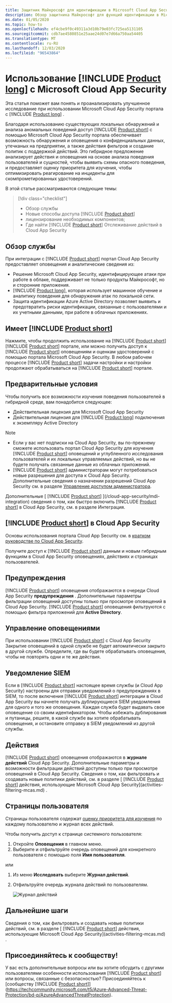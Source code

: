 ```yaml
---
title: Защитник Майкрософт для идентификации в Microsoft Cloud App Security
description: Обзор защитника Майкрософт для функций идентификации в Microsoft Cloud App Security.
ms.date: 01/05/2020
ms.topic: how-to
ms.openlocfilehash: ef4cbe9f0c49311a3d10b79e03fc725ea5131105
ms.sourcegitcommit: cdb7ae4580851e25aae24d07e7d66a750aa54405
ms.translationtype: MT
ms.contentlocale: ru-RU
ms.lasthandoff: 12/03/2020
ms.locfileid: "96543864"
---
```

# <a name="using-product-long-with-microsoft-cloud-app-security"></a>Использование [!INCLUDE [Product long](includes/product-long.md)] с Microsoft Cloud App Security

Эта статья поможет вам понять и проанализировать улучшенное исследование при использовании Microsoft Cloud App Security портала с [!INCLUDE [Product long](includes/product-long.md)] .

Благодаря использованию существующих локальных обнаружений и анализа аномальных поведений доступ [!INCLUDE [Product short](includes/product-short.md)] с помощью Microsoft Cloud App Security портала обеспечивает возможность обнаружения и оповещения о конфиденциальных данных, утечканых на предприятии, а также действия фильтров и создание политик с поддержкой действий. Это гибридное предложение анализирует действия и оповещения на основе анализа поведения пользователей и сущностей, чтобы выявить схемы опасного поведения, и предоставляет оценку приоритета для изучения, чтобы оптимизировать реагирование на инциденты для скомпрометированных удостоверений.

В этой статье рассматриваются следующие темы:

> [!div class="checklist"]
>
> - Обзор службы
> - Новые способы доступа [!INCLUDE [Product short](includes/product-short.md)]
> - лицензирование необходимых компонентов;
> - Где найти [!INCLUDE [Product short](includes/product-short.md)] Отслеживание действий в Cloud App Security

## <a name="service-overview"></a>Обзор службы

При интеграции с [!INCLUDE [Product short](includes/product-short.md)] портал Cloud App Security предоставляет оповещения и аналитические сведения из:

- Решение Microsoft Cloud App Security, идентифицирующее атаки при работе в облаке, поддерживает не только продукты Майкрософт, но и сторонние приложения.
- [!INCLUDE [Product long](includes/product-long.md)], которая использует машинное обучение и аналитику поведения для обнаружения атак по локальной сети.
- Защита идентификации Azure Active Directory позволяет выявить и предотвратить риски идентификации, связанные с пользователями и их учетными данными, при работе в облачных приложениях.

## <a name="access-product-short"></a>Имеет [!INCLUDE [Product short](includes/product-short.md)]

Нажмите, чтобы продолжить использование на [!INCLUDE [Product short](includes/product-short.md)] [!INCLUDE [Product short](includes/product-short.md)] портале, или можно получить доступ к [!INCLUDE [Product short](includes/product-short.md)] оповещениям и оценкам удостоверений с помощью портала Microsoft Cloud App Security. В любом рабочем процессе [!INCLUDE [Product short](includes/product-short.md)] задачи настройки и настройки продолжают обрабатываться на [!INCLUDE [Product short](includes/product-short.md)] портале.

## <a name="prerequisites"></a>Предварительные условия

Чтобы получить все возможности изучения поведения пользователей в гибридной среде, вам понадобится следующее:

- Действительная лицензия для Microsoft Cloud App Security
- Действительная лицензия для [!INCLUDE [Product long](includes/product-long.md)] подключения к экземпляру Active Directory

>[!NOTE]
>
> - Если у вас нет подписки на Cloud App Security, вы по-прежнему сможете использовать портал Cloud App Security для изучения [!INCLUDE [Product short](includes/product-short.md)] оповещений и углубленного исследования пользователей и их локальных управляемых действий, но вы не будете получать связанные данные из облачных приложений.
> - [!INCLUDE [Product short](includes/product-short.md)] администраторам могут потребоваться новые разрешения для доступа к Cloud App Security. Дополнительные сведения о назначении разрешений Cloud App Security см. в разделе [Управление доступом администратора](/cloud-app-security/manage-admins).

Дополнительные [ [!INCLUDE [Product short](includes/product-short.md)] ](/cloud-app-security/mdi-integration) сведения о том, как быстро включить [!INCLUDE [Product short](includes/product-short.md)] в Cloud App Security, см. в разделе Интеграция.

## <a name="product-short-in-cloud-app-security"></a>[!INCLUDE [Product short](includes/product-short.md)] в Cloud App Security

Основы использования портала Cloud App Security см. в [кратком руководстве по Cloud App Security](/cloud-app-security/getting-started-with-cloud-app-security).

Получите доступ к [!INCLUDE [Product short](includes/product-short.md)] данным и новым гибридным функциям в Cloud App Security оповещениях, действиях и страницах пользователей.

## <a name="alerts"></a>Предупреждения

[!INCLUDE [Product short](includes/product-short.md)] оповещения отображаются в очереди Cloud App Security **предупреждения** . Дополнительные параметры фильтрации оповещений доступны только при просмотре оповещений в Cloud App Security. [!INCLUDE [Product short](includes/product-short.md)] оповещения фильтруются с помощью фильтра приложений для **Active Directory**.

## <a name="alert-management"></a>Управление оповещениями

При использовании [!INCLUDE [Product short](includes/product-short.md)] с Cloud App Security Закрытие оповещений в одной службе не будет автоматически закрыто в другой службе. Определите, где вы будете обрабатывать оповещения, чтобы не повторять одни и те же действия.

## <a name="siem-notification"></a>Уведомление SIEM

Если в [!INCLUDE [Product short](includes/product-short.md)] настоящее время службы (и Cloud App Security) настроены для отправки уведомлений о предупреждениях в SIEM, то после включения [!INCLUDE [Product short](includes/product-short.md)] интеграции в Cloud App Security вы начнете получать дублирующиеся SIEM уведомления для одного и того же оповещения. Каждая служба будет выдавать свое оповещение со своим идентификатором. Чтобы избежать дублирования и путаницы, решите, в какой службе вы хотите обрабатывать оповещения, и остановите отправку в SIEM уведомлений из другой службы.

## <a name="activities"></a>Действия

[!INCLUDE [Product short](includes/product-short.md)] оповещения отображаются в **журнале действий** Cloud App Security. Дополнительные параметры и возможности фильтрации действий доступны только при просмотре оповещений в Cloud App Security. Сведения о том, как фильтровать и создавать новые политики действий, см. в разделе [ [!INCLUDE [Product short](includes/product-short.md)] действия, использующие Microsoft Cloud App Security](activities-filtering-mcas.md) .

## <a name="user-pages"></a>Страницы пользователя

Страницы пользователя содержат [оценку приоритета для изучения](/cloud-app-security/tutorial-ueba) по каждому пользователю и журнал всех действий.

Чтобы получить доступ к странице системного пользователя:

1. Откройте **Оповещения** в главном меню.
1. Выберите и отфильтруйте очередь оповещений для конкретного пользователя с помощью поля **Имя пользователя**.

 или

1. Из меню **Исследовать** выберите **Журнал действий**.
1. Отфильтруйте очередь журнала действий по пользователям.

    ![Журнал действий](media/mcas-activity-filter.png)

## <a name="next-steps"></a>Дальнейшие шаги

Сведения о том, как фильтровать и создавать новые политики действий, см. в разделе [ [!INCLUDE [Product short](includes/product-short.md)] действия, использующие Microsoft Cloud App Security](activities-filtering-mcas.md) .

## <a name="join-the-community"></a>Присоединяйтесь к сообществу!

У вас есть дополнительные вопросы или вы хотите обсудить с другими пользователями особенности использования [!INCLUDE [Product short](includes/product-short.md)] или вопросы, связанные с безопасностью? Присоединяйтесь к [сообществу [!INCLUDE [Product short](includes/product-short.md)]](https://techcommunity.microsoft.com/t5/Azure-Advanced-Threat-Protection/bd-p/AzureAdvancedThreatProtection).

